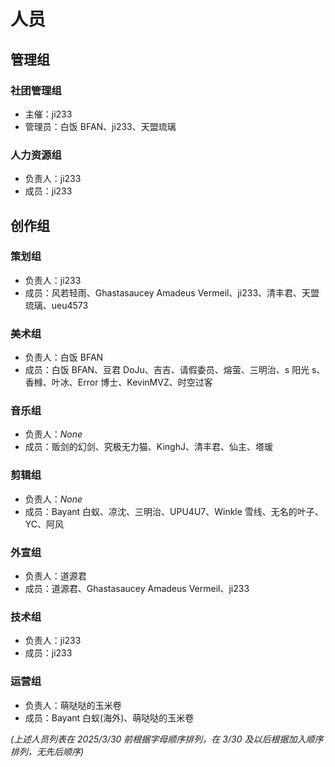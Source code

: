 # 人员

## 管理组

### 社团管理组

- 主催：ji233
- 管理员：白饭 BFAN、ji233、天盟琉璃

### 人力资源组

- 负责人：ji233
- 成员：ji233

## 创作组

### 策划组

- 负责人：ji233
- 成员：风若轻雨、Ghastasaucey Amadeus Vermeil、ji233、清丰君、天盟琉璃、ueu4573

### 美术组

- 负责人：白饭 BFAN
- 成员：白饭 BFAN、豆君 DoJu、吉吉、请假委员、熔萤、三明治、s 阳光 s、香橼、叶冰、Error 博士、KevinMVZ、时空过客

### 音乐组

- 负责人：_None_
- 成员：贩剑的幻剑、究极无力猫、KinghJ、清丰君、仙主、塔瑗

### 剪辑组

- 负责人：_None_
- 成员：Bayant 白蚁、凉沈、三明治、UPU4U7、Winkle 雪线、无名的叶子、YC、阿风

### 外宣组

- 负责人：道源君
- 成员：道源君、Ghastasaucey Amadeus Vermeil、ji233

### 技术组

- 负责人：ji233
- 成员：ji233

### 运营组

- 负责人：萌哒哒的玉米卷
- 成员：Bayant 白蚁(海外)、萌哒哒的玉米卷

_(上述人员列表在 2025/3/30 前根据字母顺序排列，在 3/30 及以后根据加入顺序排列，无先后顺序)_
